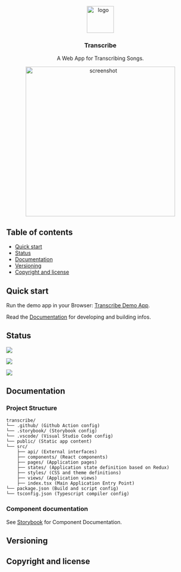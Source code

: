 <p align="center">
    <img src="" alt="logo" width="72" height="72">
</p>

<h3 align="center">Transcribe</h3>

<p align="center">
 A Web App for Transcribing Songs.
</p>
 <p align="center"><img src="" width="400" alt="screenshot"></p>

## Table of contents

- [Quick start](#quick-start)
- [Status](#status)
- [Documentation](#documentation)
- [Versioning](#versioning)
- [Copyright and license](#copyright-and-license)

## Quick start

Run the demo app in your Browser: [Transcribe Demo App](https://tscz.github.com/transcribe).

Read the [Documentation](#documentation) for developing and building infos.

## Status

[![](https://github.com/tscz/transcribe/workflows/Build%20application/badge.svg)](https://github.com/tscz/transcribe/actions?query=workflow%3A%22Build+application%22)

[![](https://github.com/tscz/transcribe/workflows/Deploy%20release/badge.svg)](https://github.com/tscz/transcribe/releases/latest)

[![](https://github.com/tscz/transcribe/workflows/Deploy%20storybook/badge.svg)](https://transcribe-storybook.herokuapp.com)


## Documentation
### Project Structure
```text
transcribe/
└── .github/ (Github Action config)
└── .storybook/ (Storybook config)
└── .vscode/ (Visual Studio Code config)
└── public/ (Static app content)
└── src/
    ├── api/ (External interfaces)
    ├── components/ (React components)
    ├── pages/ (Application pages)
    ├── states/ (Application state definition based on Redux)
    ├── styles/ (CSS and theme definitions)
    ├── views/ (Application views)
    ├── index.tsx (Main Application Entry Point)
└── package.json (Build and script config)
└── tsconfig.json (Typescript compiler config)

```
### Component documentation
See [Storybook](https://transcribe-storybook.herokuapp.com) for Component Documentation.

## Versioning

## Copyright and license

